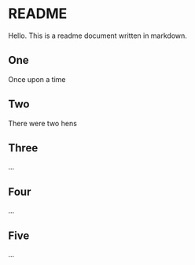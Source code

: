 
# README

Hello. This is a readme document written in markdown.

## One
Once upon a time

## Two
There were two hens

## Three
...

## Four
...

## Five
...